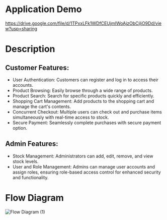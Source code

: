 # Application Demo
https://drive.google.com/file/d/1TPxxLFk1WDfCEUjmIWoAjzObCjljO9Dd/view?usp=sharing

# Description
## Customer Features:
- User Authentication: Customers can register and log in to access their accounts.
- Product Browsing: Easily browse through a wide range of products.
- Product Search: Search for specific products quickly and efficiently.
- Shopping Cart Management: Add products to the shopping cart and manage the cart's contents.
- Concurrent Checkout: Multiple users can check out and purchase items simultaneously with real-time access to stock.
- Secure Payment: Seamlessly complete purchases with secure payment option.

## Admin Features:
- Stock Management: Administrators can add, edit, remove, and view stock levels.
- User and Role Management: Admins can manage user accounts and assign roles, ensuring role-based access control for enhanced security and functionality.

# Flow Diagram
![Flow Diagram (1)](https://github.com/user-attachments/assets/c1a2ea37-41bc-4d40-90da-35c3b014eae4)
